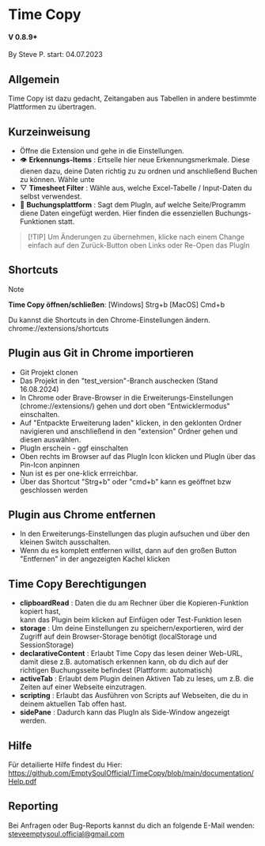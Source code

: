 # Time Copy
#### V 0.8.9*
By Steve P.
start: 04.07.2023

## Allgemein
Time Copy ist dazu gedacht, Zeitangaben aus Tabellen in andere bestimmte Plattformen zu übertragen.

## Kurzeinweisung
- Öffne die Extension und gehe in die Einstellungen.
- 👁️ **Erkennungs-Items** : Ertselle hier neue Erkennungsmerkmale.
Diese dienen dazu, deine Daten richtig zu zu ordnen und anschließend Buchen zu können.
Wähle unte
- ▽ **Timesheet Filter** : Wähle aus, welche Excel-Tabelle / Input-Daten du selbst verwendest.
- 📆 **Buchungsplattform** : Sagt dem PlugIn, auf welche Seite/Programm diene Daten eingefügt werden. Hier finden die essenziellen Buchungs-Funktionen statt.

> [!TIP] Um Änderungen zu übernehmen, klicke nach einem Change einfach auf den Zurück-Button oben Links oder Re-Open das PlugIn

## Shortcuts
> [!NOTE]
> **Time Copy öffnen/schließen**: [Windows] Strg+b [MacOS] Cmd+b

Du kannst die Shortcuts in den Chrome-Einstellungen ändern.
chrome://extensions/shortcuts

## Plugin aus Git in Chrome importieren
- Git Projekt clonen
- Das Projekt in den "test_version"-Branch auschecken (Stand 16.08.2024)
- In Chrome oder Brave-Browser in die Erweiterungs-Einstellungen (chrome://extensions/) gehen und dort
  oben "Entwicklermodus" einschalten.
- Auf "Entpackte Erweiterung laden" klicken, in den geklonten Ordner navigieren und anschließend
  in den "extension" Ordner gehen und diesen auswählen.
- PlugIn erschein - ggf einschalten
- Oben rechts im Browser auf das PlugIn Icon klicken und PlugIn über das Pin-Icon anpinnen
- Nun ist es per one-klick errreichbar.
- Über das Shortcut "Strg+b" oder "cmd+b" kann es geöffnet bzw geschlossen werden

## Plugin aus Chrome entfernen
- In den Erweiterungs-Einstellungen das plugin aufsuchen und über den kleinen Switch ausschalten.
- Wenn du es komplett entfernen willst, dann auf den großen Button "Entfernen" in der 
  angezeigten Kachel klicken

## Time Copy Berechtigungen
- <b>clipboardRead</b> : Daten die du am Rechner über die Kopieren-Funktion kopiert hast,  
                  kann das Plugin beim klicken auf Einfügen oder Test-Funktion lesen
- <b>storage</b> : Um deine Einstellungen zu speichern/exportieren, 
            wird der Zugriff auf dein Browser-Storage benötigt (localStorage und SessionStorage)
- <b>declarativeContent</b> : Erlaubt Time Copy das lesen deiner Web-URL, 
                       damit diese z.B. automatisch erkennen kann, ob du dich auf der richtigen Buchungsseite befindest (Plattform: automatisch) 
- <b>activeTab</b> : Erlaubt dem Plugin deinen Aktiven Tab zu leses, um z.B. die Zeiten auf einer Webseite einzutragen.
- <b>scripting</b> : Erlaubt das Ausführen von Scripts auf Webseiten, die du in deinem aktuellen Tab offen hast.
- <b>sidePane</b> : Dadurch kann das PlugIn als Side-Window angezeigt werden.

## Hilfe
Für detailierte Hilfe findest du Hier:
https://github.com/EmptySoulOfficial/TimeCopy/blob/main/documentation/Help.pdf

## Reporting
Bei Anfragen oder Bug-Reports kannst du dich an folgende E-Mail wenden:
steveemptysoul.official@gmail.com